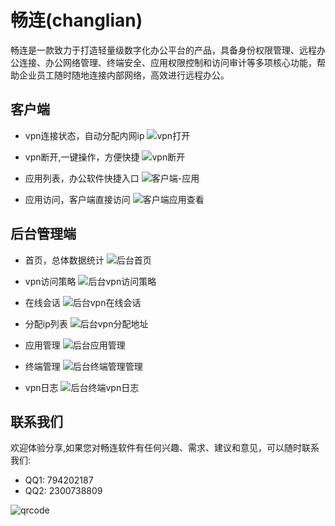 # 畅连(changlian)
畅连是一款致力于打造轻量级数字化办公平台的产品，具备身份权限管理、远程办公连接、办公网络管理、终端安全、应用权限控制和访问审计等多项核心功能，帮助企业员工随时随地连接内部网络，高效进行远程办公。

## 客户端
- vpn连接状态，自动分配内网ip
![vpn打开](https://github.com/zyangk/changlian/assets/13983108/ae380400-8595-449a-a929-74bb76d8c58d)

- vpn断开,一键操作，方便快捷
![vpn断开](https://github.com/zyangk/changlian/assets/13983108/9e2ba329-5c59-4582-8e54-2a135231c1f5)

- 应用列表，办公软件快捷入口
![客户端-应用](https://github.com/zyangk/changlian/assets/13983108/e998da99-fc14-491e-9b8d-2a9b11cb0e4f)

- 应用访问，客户端直接访问
![客户端应用查看](https://github.com/zyangk/changlian/assets/13983108/ce4c8397-4557-4e92-a255-963a9ef8be55)

## 后台管理端
- 首页，总体数据统计
![后台首页](https://github.com/zyangk/changlian/assets/13983108/77c2b3d4-7b11-4e64-b8bf-192c985531e7)
- vpn访问策略
![后台vpn访问策略](https://github.com/zyangk/changlian/assets/13983108/721fc454-8ac2-4236-9c44-34d337a03e38)

- 在线会话
![后台vpn在线会话](https://github.com/zyangk/changlian/assets/13983108/c067493c-f36a-4ac8-b262-32cf6167ac7f)

- 分配ip列表
![后台vpn分配地址](https://github.com/zyangk/changlian/assets/13983108/b4466c62-b54f-4852-b233-5c04a1276e52)

- 应用管理
![后台应用管理](https://github.com/zyangk/changlian/assets/13983108/635d8bb3-e26d-47c6-b67a-0a75a16d5458)

- 终端管理
![后台终端管理管理](https://github.com/zyangk/changlian/assets/13983108/332d9bfc-29be-4079-9b6a-9a0d247c61bd)

- vpn日志
![后台终端vpn日志](https://github.com/zyangk/changlian/assets/13983108/8a954fcf-bbe8-4974-9d32-d05ff7f753db)



## 联系我们  
欢迎体验分享,如果您对畅连软件有任何兴趣、需求、建议和意见，可以随时联系我们:
- QQ1: 794202187
- QQ2: 2300738809
  
![qrcode](https://github.com/zyangk/changlian/assets/13983108/6cf9fe79-1f35-443d-98d6-38e11460d702)

